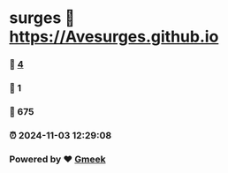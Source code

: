 # surges :link: https://Avesurges.github.io 
### :page_facing_up: [4](https://Avesurges.github.io/tag.html) 
### :speech_balloon: 1 
### :hibiscus: 675 
### :alarm_clock: 2024-11-03 12:29:08 
### Powered by :heart: [Gmeek](https://github.com/Meekdai/Gmeek)
